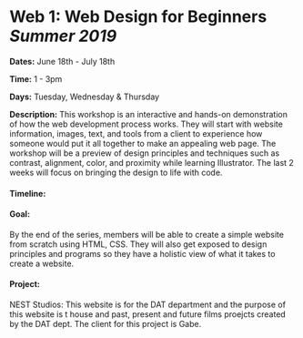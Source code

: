 # Web 1: Web Design for Beginners <br> *Summer 2019*



**Dates:** June 18th - July 18th

**Time:** 1 - 3pm

**Days:** Tuesday, Wednesday & Thursday

**Description:** This workshop is an interactive and hands-on demonstration of how the web development process works. They will start with website information, images, text, and tools from a client to experience how someone would put it all together to make an appealing web page. The workshop will be a preview of design principles and techniques such as contrast, alignment, color, and proximity while learning Illustrator. The last 2 weeks will focus on bringing the design to life with code. 

#### Timeline:

#### Goal:

By the end of the series, members will be able to create a simple website from scratch using HTML, CSS. They will also get exposed to design principles and programs so they have a holistic view of what it takes to create a website.

#### Project: 
NEST Studios: This website is for the DAT department and the purpose of this website is t house and past, present and future films proejcts created by the DAT dept. The client for this project is Gabe. 
